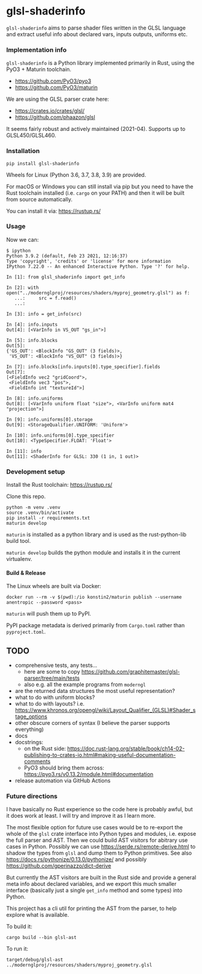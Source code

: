 # glsl-shaderinfo

`glsl-shaderinfo` aims to parse shader files written in the GLSL language and extract useful info about declared vars, inputs outputs, uniforms etc.


### Implementation info

`glsl-shaderinfo` is a Python library implemented primarily in Rust, using the PyO3 + Maturin toolchain.

* https://github.com/PyO3/pyo3
* https://github.com/PyO3/maturin

We are using the GLSL parser crate here:  

* https://crates.io/crates/glsl/
* https://github.com/phaazon/glsl

It seems fairly robust and actively maintained (2021-04). Supports up to GLSL450/GLSL460.


### Installation

```
pip install glsl-shaderinfo
```

Wheels for Linux (Python 3.6, 3.7, 3.8, 3.9) are provided.

For macOS or Windows you can still install via pip but you need to have the Rust toolchain installed (i.e. `cargo` on your PATH) and then it will be built from source automatically.

You can install it via: https://rustup.rs/


### Usage

Now we can:
```pycon
$ ipython
Python 3.9.2 (default, Feb 23 2021, 12:16:37)
Type 'copyright', 'credits' or 'license' for more information
IPython 7.22.0 -- An enhanced Interactive Python. Type '?' for help.

In [1]: from glsl_shaderinfo import get_info

In [2]: with open("../modernglproj/resources/shaders/myproj_geometry.glsl") as f:
   ...:     src = f.read()
   ...:

In [3]: info = get_info(src)

In [4]: info.inputs
Out[4]: [<VarInfo in VS_OUT "gs_in">]

In [5]: info.blocks
Out[5]:
{'GS_OUT': <BlockInfo "GS_OUT" (3 fields)>,
 'VS_OUT': <BlockInfo "VS_OUT" (3 fields)>}

In [7]: info.blocks[info.inputs[0].type_specifier].fields
Out[7]:
[<FieldInfo vec2 "gridCoord">,
 <FieldInfo vec3 "pos">,
 <FieldInfo int "textureId">]

In [8]: info.uniforms
Out[8]: [<VarInfo uniform float "size">, <VarInfo uniform mat4 "projection">]

In [9]: info.uniforms[0].storage
Out[9]: <StorageQualifier.UNIFORM: 'Uniform'>

In [10]: info.uniforms[0].type_specifier
Out[10]: <TypeSpecifier.FLOAT: 'Float'>

In [11]: info
Out[11]: <ShaderInfo for GLSL: 330 (1 in, 1 out)>
```


### Development setup

Install the Rust toolchain: https://rustup.rs/

Clone this repo.

```
python -m venv .venv
source .venv/bin/activate
pip install -r requirements.txt
maturin develop
```

`maturin` is installed as a python library and is used as the rust-python-lib build tool.

`maturin develop` builds the python module and installs it in the current virtualenv.

#### Build & Release

The Linux wheels are built via Docker:
```
docker run --rm -v $(pwd):/io konstin2/maturin publish --username anentropic --password <pass>
```

`maturin` will push them up to PyPI.

PyPI package metadata is derived primarily from `Cargo.toml` rather than `pyproject.toml`.


## TODO

* comprehensive tests, any tests...
	* here are some to copy https://github.com/graphitemaster/glsl-parser/tree/main/tests
	* also e.g. all the example programs from `moderngl`
* are the returned data structures the most useful representation?
* what to do with uniform blocks?
* what to do with layouts? i.e. https://www.khronos.org/opengl/wiki/Layout_Qualifier_(GLSL)#Shader_stage_options
* other obscure corners of syntax (I believe the parser supports everything)
* docs
* docstrings:
	* on the Rust side: https://doc.rust-lang.org/stable/book/ch14-02-publishing-to-crates-io.html#making-useful-documentation-comments
	* PyO3 should bring them across: https://pyo3.rs/v0.13.2/module.html#documentation
* release automation via GitHub Actions

### Future directions

I have basically no Rust experience so the code here is probably awful, but it does work at least. I will try and improve it as I learn more.

The most flexible option for future use cases would be to re-export the whole of the `glsl` crate interface into Python types and modules, i.e. expose the full parser and AST. Then we could build AST visitors for abitrary use cases in Python.  Possibly we can use https://serde.rs/remote-derive.html to shadow the types from `glsl` and dump them to Python primitives. See also https://docs.rs/pythonize/0.13.0/pythonize/ and possibly https://github.com/gperinazzo/dict-derive

But currently the AST visitors are built in the Rust side and provide a general meta info about declared variables, and we export this much smaller interface (basically just a single `get_info` method and some types) into Python.

This project has a cli util for printing the AST from the parser, to help explore what is available.

To build it:
```
cargo build --bin glsl-ast
```
To run it:
```
target/debug/glsl-ast ../modernglproj/resources/shaders/myproj_geometry.glsl
```
